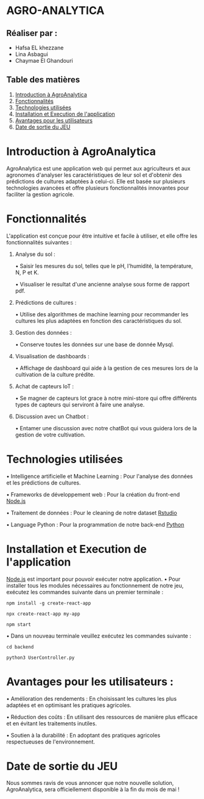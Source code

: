 # AGRO-ANALYTICA

## Réaliser par :
- Hafsa EL khezzane
- Lina Asbagui 
- Chaymae El Ghandouri

## Table des matières
1. [Introduction à AgroAnalytica](#introduction-à-agroanalytica)
2. [Fonctionnalités](#fonctionnalités)
3. [Technologies utilisées](#technologies-utilisées)
4. [Installation et Execution de l'application](#installation-et-execution-de-lapplication)
5. [Avantages pour les utilisateurs](#avantages-pour-les-utilisateurs)
6. [Date de sortie du JEU](#date-de-sortie-du-jeu)
  
  
# Introduction à AgroAnalytica
AgroAnalytica est une application web qui permet aux agriculteurs et aux agronomes d'analyser les caractéristiques de leur sol et d'obtenir des prédictions de cultures adaptées à celui-ci. Elle est basée sur plusieurs technologies avancées et offre plusieurs fonctionnalités innovantes pour faciliter la gestion agricole.

# Fonctionnalités

L'application est conçue pour être intuitive et facile à utiliser, et elle offre les fonctionnalités suivantes :

1. Analyse du sol :
   
    •	Saisir les mesures du sol, telles que le pH, l'humidité, la température, N, P et K.

    • Visualiser le resultat d'une ancienne analyse sous forme de rapport pdf.
   
3. Prédictions de cultures :

    •	Utilise des algorithmes de machine learning pour recommander les cultures les plus adaptées en fonction des caractéristiques du sol.

4. Gestion des données :

    • Conserve toutes les données sur une base de donnée Mysql.
   
5. Visualisation de dashboards :
   
    •	Affichage de dashboard qui aide à la gestion de ces mesures lors de la cultivation de la culture prédite.

6. Achat de capteurs IoT :
   
    • Se magner de capteurs Iot grace à notre mini-store qui offre différents types de capteurs qui serviront à faire une analyse.

7. Discussion avec un Chatbot :

    • Entamer une discussion avec notre chatBot qui vous guidera lors de la gestion de votre cultivation.
  
  
# Technologies utilisées
  • Intelligence artificielle et Machine Learning : Pour l'analyse des données et les prédictions de cultures.

  • Frameworks de développement web : Pour la création du front-end [Node.js](https://nodejs.org/en)

  • Traitement de données : Pour le cleaning de notre dataset [Rstudio](https://posit.co/download/rstudio-desktop/)

  • Language Python : Pour la programmation de notre back-end [Python](https://www.python.org/)


# Installation et Execution de l'application
[Node.js](https://nodejs.org/en)  est important pour pouvoir exécuter notre application. 
 • Pour installer tous les modules nécessaires au fonctionnement de notre jeu, exécutez les commandes suivante dans un premier terminale :

`npm install -g create-react-app`

`npx create-react-app my-app`

`npm start`

• Dans un nouveau terminale veuillez exécutez les commandes suivante :

`cd backend`

`python3 UserController.py`

# Avantages pour les utilisateurs :
   • Amélioration des rendements : En choisissant les cultures les plus adaptées et en optimisant les pratiques agricoles.
   
   • Réduction des coûts : En utilisant des ressources de manière plus efficace et en évitant les traitements inutiles.
   
   • Soutien à la durabilité : En adoptant des pratiques agricoles respectueuses de l'environnement.

# Date de sortie du JEU
Nous sommes ravis de vous annoncer que notre nouvelle solution, AgroAnalytica, sera officiellement disponible à la fin du mois de mai !
